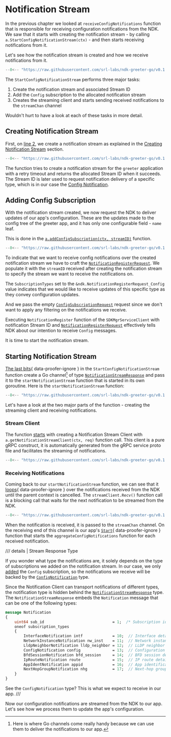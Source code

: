 # Notification Stream

In the previous chapter we looked at `receiveConfigNotifications` function that is responsible for receiving configuration notifications from the NDK. We saw that it starts with creating the notification stream - by calling `a.StartConfigNotificationStream(ctx)` - and then starts receiving notifications from it.

Let's see how the notification stream is created and how we receive notifications from it.

```{.go title="greeter/notification.go"}
--8<-- "https://raw.githubusercontent.com/srl-labs/ndk-greeter-go/v0.1.0/greeter/notification.go:start-cfg-notif-stream"
```

The `StartConfigNotificationStream` performs three major tasks:

1. Create the notification stream and associated Stream ID
2. Add the `Config` subscription to the allocated notification stream
3. Creates the streaming client and starts sending received notifications to the `streamChan` channel

Wouldn't hurt to have a look at each of these tasks in more detail.

## Creating Notification Stream

First, on [line 2](#__codelineno-0-2), we create a notification stream as explained in the [Creating Notification Stream][operations-create-notif-stream] section.

```{.go title="greeter/notification.go"}
--8<-- "https://raw.githubusercontent.com/srl-labs/ndk-greeter-go/v0.1.0/greeter/notification.go:create-notif-stream"
```

The function tries to create a notification stream for the `greeter` application with a retry timeout and returns the allocated Stream ID when it succeeds. The Stream ID is later used to request notification delivery of a specific type, which is in our case the [Config Notification][config_notif_doc].

## Adding Config Subscription

With the notification stream created, we now request the NDK to deliver updates of our app's configuration. These are the updates made to the config tree of the greeter app, and it has only one configurable field - `name` leaf.

This is done in the [`a.addConfigSubscription(ctx, streamID)`](#__codelineno-0-8) function.

```{.go title="greeter/notification.go"}
--8<-- "https://raw.githubusercontent.com/srl-labs/ndk-greeter-go/v0.1.0/greeter/notification.go:add-cfg-sub"
```

To indicate that we want to receive config notifications over the created notification stream we have to craft the [`NotificationRegisterRequest`][notif_reg_req_doc]. We populate it with the `streamID` received after creating the notification stream to specify the stream we want to receive the notifications on.

The `SubscriptionTypes` set to the `&ndk.NotificationRegisterRequest_Config` value indicates that we would like to receive updates of this specific type as they convey configuration updates.

And we pass the empty [`ConfigSubscriptionRequest`][cfg_sub_req_doc] request since we don't want to apply any filtering on the notifications we receive.

Executing `NotificationRegister` function of the `SDKMgrServiceClient` with notification Stream ID and [`NotificationRegisterRequest`][notif_reg_req_doc] effectively tells NDK about our intention to receive `Config` messages.

It is time to start the notification stream.

## Starting Notification Stream

[The last bits](#__codelineno-0-10:14){ data-proofer-ignore } in the `StartConfigNotificationStream` function create a Go channel[^10] of type [`NotificationStreamResponse`][notif_stream_resp_doc] and pass it to the `startNotificationStream` function that is started in its own goroutine. Here is the `startNotificationStream` function:

```{.go title="greeter/notification.go" .code-scroll-lg}
--8<-- "https://raw.githubusercontent.com/srl-labs/ndk-greeter-go/v0.1.0/greeter/notification.go:start-notif-stream"
```

Let's have a look at the two major parts of the function - creating the streaming client and receiving notifications.

### Stream Client

The function [starts](#__codelineno-3-14) with creating a Notification Stream Client with `a.getNotificationStreamClient(ctx, req)` function call. This client is a pure gRPC construct, it is automatically generated from the gRPC service proto file and facilitates the streaming of notifications.

```{.go title="greeter/notification.go"}
--8<-- "https://raw.githubusercontent.com/srl-labs/ndk-greeter-go/v0.1.0/greeter/notification.go:stream-client"
```

### Receiving Notifications

Coming back to our `startNotificationStream` function, we can see that it [loops](#__codelineno-5-16:37){ data-proofer-ignore } over the notifications received from the NDK until the parent context is cancelled. The `streamClient.Recv()` function call is a blocking call that waits for the next notification to be streamed from the NDK.

```{.go title="greeter/notification.go"}
--8<-- "https://raw.githubusercontent.com/srl-labs/ndk-greeter-go/v0.1.0/greeter/notification.go:start-notif-stream"
```

When the notification is received, it is passed to the `streamChan` channel. On the receiving end of this channel is our app's [`Start`](#__codelineno-0-6:17){ data-proofer-ignore } function that starts the `aggregateConfigNotifications` function for each received notification.

/// details | Stream Response Type

If you wonder what type the notifications are, it solely depends on the type of subscriptions we added on the notification stream. In our case, we only [added](#adding-config-subscription) the `Config` subscription, so the notifications we receive will be backed by the [`ConfigNotification`][config_notif_doc] type.

Since the Notification Client can transport notifications of different types, the notification type is hidden behind the [`NotificationStreamResponse`][notif_stream_resp_doc] type. The `NotificationStreamResponse` embeds the `Notification` message that can be one of the following types:

```proto
message Notification
{
    uint64 sub_id                              = 1;  /* Subscription identifier */
    oneof subscription_types
    {
        InterfaceNotification intf             = 10;  // Interface details
        NetworkInstanceNotification nw_inst    = 11;  // Network instance details
        LldpNeighborNotification lldp_neighbor = 12;  // LLDP neighbor details
        ConfigNotification config              = 13;  // Configuration notification
        BfdSessionNotification bfd_session     = 14;  // BFD session details
        IpRouteNotification route              = 15;  // IP route details
        AppIdentNotification appid             = 16;  // App identification details
        NextHopGroupNotification nhg           = 17;  // Next-hop group details
    }
}
```

See the `ConfigNotification` type? This is what we expect to receive in our app.
///

Now our configuration notifications are streamed from the NDK to our app. Let's see how we process them to update the app's configuration.

[operations-create-notif-stream]: ../../operations.md#creating-notification-stream
[notif_reg_req_doc]: https://rawcdn.githack.com/nokia/srlinux-ndk-protobufs/v0.2.0/doc/index.html#srlinux.sdk.NotificationRegisterRequest
[cfg_sub_req_doc]: https://rawcdn.githack.com/nokia/srlinux-ndk-protobufs/v0.2.0/doc/index.html#srlinux.sdk.ConfigSubscriptionRequest
[notif_stream_resp_doc]: https://rawcdn.githack.com/nokia/srlinux-ndk-protobufs/v0.2.0/doc/index.html#srlinux.sdk.NotificationStreamResponse
[config_notif_doc]: https://rawcdn.githack.com/nokia/srlinux-ndk-protobufs/v0.2.0/doc/index.html#srlinux.sdk.ConfigNotification

[^10]: Here is where Go channels come really handy because we can use them to deliver the notifications to our app.
